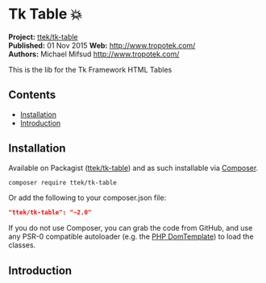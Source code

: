 # Tk Table :boom: 

__Project:__ [ttek/tk-table](http://packagist.org/packages/ttek/tk-table)  
__Published:__ 01 Nov 2015
__Web:__ <http://www.tropotek.com/>  
__Authors:__ Michael Mifsud <http://www.tropotek.com/>  
  
This is the lib for the Tk Framework HTML Tables

## Contents

- [Installation](#installation)
- [Introduction](#introduction)


## Installation

Available on Packagist ([ttek/tk-table](http://packagist.org/packages/ttek/tk-table))
and as such installable via [Composer](http://getcomposer.org/).

```bash
composer require ttek/tk-table
```

Or add the following to your composer.json file:

```json
"ttek/tk-table": "~2.0"
```

If you do not use Composer, you can grab the code from GitHub, and use any
PSR-0 compatible autoloader (e.g. the [PHP DomTemplate](https://github.com/tropotek/tk-table))
to load the classes.

## Introduction












